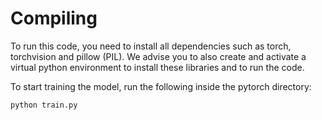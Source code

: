 # Compiling

To run this code, you need to install all dependencies such as torch, torchvision and pillow (PIL). We advise you to also create and activate a virtual python environment to install these libraries and to run the code.

To start training the model, run the following inside the pytorch directory:

```bash
python train.py
```
